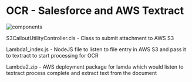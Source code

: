 # OCR - Salesforce and AWS Textract

![components](https://user-images.githubusercontent.com/17177312/111612022-1562ad80-8803-11eb-9b2d-6fefe746497c.jpg)

S3CalloutUtilityController.cls - Class to submit attachment to AWS S3

Lambda1_index.js - NodeJS file to listen to file entry in AWS S3 and pass it to textract to start processing for OCR

Lambda2.zip - AWS deployment package for lamda which would listen to textract process complete and extract text from the document
